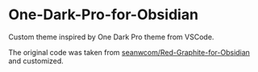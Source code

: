 # One-Dark-Pro-for-Obsidian

Custom theme inspired by One Dark Pro theme from VSCode.

The original code was taken from [seanwcom/Red-Graphite-for-Obsidian](https://github.com/seanwcom/Red-Graphite-for-Obsidian) and customized.
